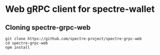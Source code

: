 # Web gRPC client for spectre-wallet

## Cloning spectre-grpc-web

```
git clone https://github.com/spectre-project/spectre-grpc-web
cd spectre-grpc-web
npm install
```
